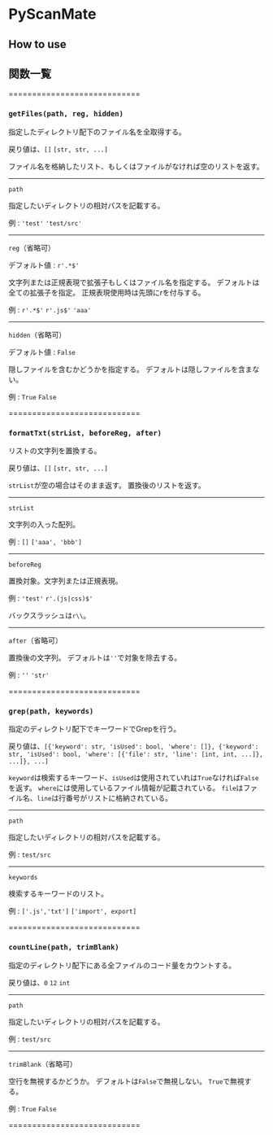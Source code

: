 # PyScanMate

## How to use

## 関数一覧

============================

### `getFiles(path, reg, hidden)`

指定したディレクトリ配下のファイル名を全取得する。

戻り値は、`[]` `[str, str, ...]`

ファイル名を格納したリスト、もしくはファイルがなければ空のリストを返す。

---

`path`

指定したいディレクトリの相対パスを記載する。

例 : `'test'` `'test/src'`

---

`reg`（省略可）

デフォルト値 : `r'.*$'`

文字列または正規表現で拡張子もしくはファイル名を指定する。
デフォルトは全ての拡張子を指定。
正規表現使用時は先頭にrを付与する。

例 : `r'.*$'` `r'.js$'` `'aaa'`

---

`hidden`（省略可）

デフォルト値 : `False`

隠しファイルを含むかどうかを指定する。
デフォルトは隠しファイルを含まない。

例 : `True` `False`

============================

### `formatTxt(strList, beforeReg, after)`

リストの文字列を置換する。

戻り値は、`[]` `[str, str, ...]`

`strList`が空の場合はそのまま返す。
置換後のリストを返す。

---

`strList`

文字列の入った配列。

例 : `[]` `['aaa', 'bbb']`

---

`beforeReg`

置換対象。文字列または正規表現。

例 : `'test'` `r'.(js|css)$'`

バックスラッシュは`r\\`。

---

`after`（省略可）

置換後の文字列。
デフォルトは`''`で対象を除去する。

例 : `''` `'str'`

============================

### `grep(path, keywords)`

指定のディレクトリ配下でキーワードでGrepを行う。

戻り値は、`[{'keyword': str, 'isUsed': bool, 'where': []}, {'keyword': str, 'isUsed': bool, 'where': [{'file': str, 'line': [int, int, ...]}, ...]}, ...]`

`keyword`は検索するキーワード、`isUsed`は使用されていれは`True`なければ`False`を返す。
`where`には使用しているファイル情報が記載されている。
`file`はファイル名、`line`は行番号がリストに格納されている。

---

`path`

指定したいディレクトリの相対パスを記載する。

例 : `test/src`

---

`keywords`

検索するキーワードのリスト。

例 : `['.js','txt']` `['import', export]`

============================

### `countLine(path, trimBlank)`

指定のディレクトリ配下にある全ファイルのコード量をカウントする。

戻り値は、`0` `12` `int`

---

`path`

指定したいディレクトリの相対パスを記載する。

例 : `test/src`

---

`trimBlank`（省略可）

空行を無視するかどうか。
デフォルトは`False`で無視しない。
`True`で無視する。

例 : `True` `False`

============================